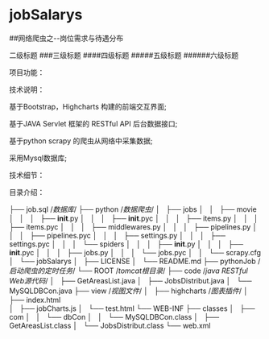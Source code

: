 # jobSalarys

##网络爬虫之--岗位需求与待遇分布

二级标题 ###三级标题 ####四级标题 #####五级标题 ######六级标题

项目功能：


技术说明：

基于Bootstrap，Highcharts 构建的前端交互界面;

基于JAVA Servlet 框架的 RESTful API  后台数据接口;

基于python scrapy 的爬虫从网络中采集数据;

采用Mysql数据库;


技术细节：


目录介绍：

├── job.sql /*数据库*/
├── python /*数据爬虫*/
│   ├── jobs
│   │   ├── movie
│   │   │   ├── __init__.py
│   │   │   ├── __init__.pyc
│   │   │   ├── items.py
│   │   │   ├── items.pyc
│   │   │   ├── middlewares.py
│   │   │   ├── pipelines.py
│   │   │   ├── pipelines.pyc
│   │   │   ├── settings.py
│   │   │   ├── settings.pyc
│   │   │   └── spiders
│   │   │       ├── __init__.py
│   │   │       ├── __init__.pyc
│   │   │       ├── jobs.py
│   │   │       └── jobs.pyc
│   │   └── scrapy.cfg
│   └── jobSalarys
│       ├── LICENSE
│       └── README.md
├── pythonJob /*启动爬虫的定时任务*/
└── ROOT /*tomcat根目录*/
    ├── code /*java RESTful Web源代码*/
    │   ├── GetAreasList.java
    │   ├── JobsDistribut.java
    │   └── MySQLDBCon.java
    ├── view /*视图文件*/
    │   ├── highcharts /*图表插件*/
    │   ├── index.html  
    │   ├── jobCharts.js
    │   └── test.html
    └── WEB-INF
        ├── classes
        │   ├── com
        │   │   └── dbCon
        │   │       └── MySQLDBCon.class
        │   ├── GetAreasList.class
        │   └── JobsDistribut.class
        └── web.xml





